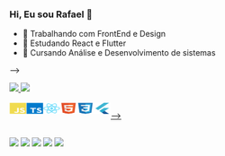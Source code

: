 ### Hi, Eu sou Rafael 👋

- 🔭 Trabalhando com FrontEnd e Design
- 🌱 Estudando React e Flutter
- 🎒 Cursando Análise e Desenvolvimento de sistemas

-->

<div align="left">
  <a href="https://github.com/raffaelcsar">
  <img height="180em" src="https://github-readme-stats.vercel.app/api?username=raffaelcsar&show_icons=true&theme=calm&include_all_commits=true&count_private=true"/>
  <img height="180em" src="https://github-readme-stats.vercel.app/api/top-langs/?username=raffaelcsar&layout=compact&langs_count=7&theme=calm"/>
</div>
  
<div style="display: inline_block"><br>
  <img align="left" height="20" width="30" src="https://raw.githubusercontent.com/devicons/devicon/master/icons/javascript/javascript-plain.svg">
  <img align="left" height="20" width="30" src="https://raw.githubusercontent.com/devicons/devicon/master/icons/typescript/typescript-plain.svg">
  <img align="left" height="20" width="30" src="https://raw.githubusercontent.com/devicons/devicon/master/icons/react/react-original.svg">
  <img align="left" height="20" width="30" src="https://raw.githubusercontent.com/devicons/devicon/master/icons/html5/html5-original.svg">
  <img align="left" height="20" width="30" src="https://raw.githubusercontent.com/devicons/devicon/master/icons/css3/css3-original.svg">
  <img align="left" height="20" width="30" src="https://raw.githubusercontent.com/devicons/devicon/master/icons/flutter/flutter-original.svg">
</div>

-->
  
<div><br>
  <a href="https://instagram.com/raffaelcsar" target="_blank"><img src="https://img.shields.io/badge/-Instagram-%23E4405F?style=for-the-badge&logo=instagram&logoColor=white" target="_blank"></a>
  <a href = "mailto:raffaelcsar@gmail.com"><img src="https://img.shields.io/badge/-Gmail-%23333?style=for-the-badge&logo=gmail&logoColor=white" target="_blank"></a>
  <a href="https://www.linkedin.com/in/raffaelcsar" target="_blank"><img src="https://img.shields.io/badge/-LinkedIn-%230077B5?style=for-the-badge&logo=linkedin&logoColor=white" target="_blank"></a>
  <a href="https://twitter.com/raffaelcsar"><img src="https://img.shields.io/badge/Twitter-1DA1F2?style=for-the-badge&logo=twitter&logoColor=white" target="_blank"></a>
  <a href="https://open.spotify.com/show/1aaM6oIWCaIJJ2l0YQVSgl"><img src="https://img.shields.io/badge/Spotify-1ED760?&style=for-the-badge&logo=spotify&logoColor=white" target="_blank"></a>
</div>
